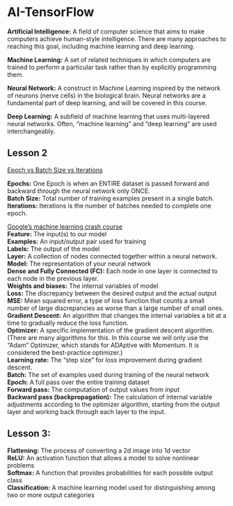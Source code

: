 # AI-TensorFlow
**Artificial Intelligence:** A field of computer science that aims to make computers achieve human-style intelligence. There are many approaches to reaching this goal, including machine learning and deep learning.

**Machine Learning:** A set of related techniques in which computers are trained to perform a particular task rather than by explicitly programming them.

**Neural Network:** A construct in Machine Learning inspired by the network of neurons (nerve cells) in the biological brain. Neural networks are a fundamental part of deep learning, and will be covered in this course.

**Deep Learning:** A subfield of machine learning that uses multi-layered neural networks. Often, “machine learning” and “deep learning” are used interchangeably.


## Lesson 2
[Epoch vs Batch Size vs Iterations](https://towardsdatascience.com/epoch-vs-iterations-vs-batch-size-4dfb9c7ce9c9)

**Epochs:** One Epoch is when an ENTIRE dataset is passed forward and backward through the neural network only ONCE.  
**Batch Size:** Total number of training examples present in a single batch.  
**Iterations:** Iterations is the number of batches needed to complete one epoch.  

[Google’s machine learning crash course](https://developers.google.com/machine-learning/crash-course/reducing-loss/video-lecture)  
**Feature:** The input(s) to our model  
**Examples:** An input/output pair used for training  
**Labels:** The output of the model  
**Layer:** A collection of nodes connected together within a neural network.  
**Model:** The representation of your neural network  
**Dense and Fully Connected (FC):** Each node in one layer is connected to each node in the previous layer.  
**Weights and biases:** The internal variables of model  
**Loss:** The discrepancy between the desired output and the actual output  
**MSE:** Mean squared error, a type of loss function that counts a small number of large discrepancies as worse than a large number of small ones.  
**Gradient Descent:** An algorithm that changes the internal variables a bit at a time to gradually reduce the loss function.  
**Optimizer:** A specific implementation of the gradient descent algorithm. (There are many algorithms for this. In this course we will only use the “Adam” Optimizer, which stands for ADAptive with Momentum. It is considered the best-practice optimizer.)  
**Learning rate:** The “step size” for loss improvement during gradient descent.  
**Batch:** The set of examples used during training of the neural network  
**Epoch:** A full pass over the entire training dataset  
**Forward pass:** The computation of output values from input  
**Backward pass (backpropagation):** The calculation of internal variable adjustments according to the optimizer algorithm, starting from the output layer and working back through each layer to the input.  

## Lesson 3:
**Flattening:** The process of converting a 2d image into 1d vector  
**ReLU:** An activation function that allows a model to solve nonlinear problems  
**Softmax:** A function that provides probabilities for each possible output class  
**Classification:** A machine learning model used for distinguishing among two or more output categories  
